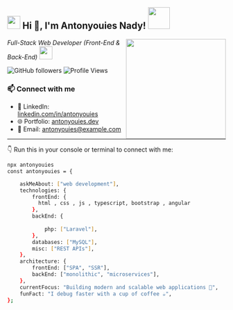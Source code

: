 <h2><img src="https://emojis.slackmojis.com/emojis/images/1531849430/4246/blob-sunglasses.gif?1531849430" width="30"/> Hi 👋, I'm Antonyouies Nady! <img src="https://media.giphy.com/media/12oufCB0MyZ1Go/giphy.gif" width="50"></h2>
<img align='right' src="https://media.giphy.com/media/M9gbBd9nbDrOTu1Mqx/giphy.gif" width="230">
<p><em>Full-Stack Web Developer (Front-End & Back-End)  
<img src="https://media.giphy.com/media/WUlplcMpOCEmTGBtBW/giphy.gif" width="30"> 
</em></p>

![GitHub followers](https://img.shields.io/github/followers/antonyouies?label=Follow&style=social)
![Profile Views](http://img.shields.io/badge/Profile%20Views-777-blue)

### 📫 Connect with me  

- 💼 LinkedIn: [linkedin.com/in/antonyouies](#)  
- 🌐 Portfolio: [antonyouies.dev](#)  
- 📧 Email: antonyouies@example.com  

---

👇 Run this in your console or terminal to connect with me:

```bash
npx antonyouies
const antonyouies = {

    askMeAbout: ["web development"],
    technologies: {
        frontEnd: {
          html , css , js , typescript, bootstrap , angular
        },
        backEnd: {
            
            php: ["Laravel"],
        },
        databases: ["MySQL"],
        misc: ["REST APIs"],
    },
    architecture: {
        frontEnd: ["SPA", "SSR"],
        backEnd: ["monolithic", "microservices"],
    },
    currentFocus: "Building modern and scalable web applications 🚀",
    funFact: "I debug faster with a cup of coffee ☕",
};
